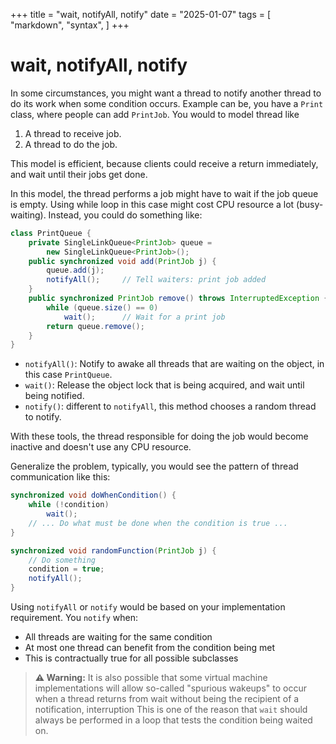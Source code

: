 +++
title = "wait, notifyAll, notify"
date = "2025-01-07"
tags = [
    "markdown",
    "syntax",
]
+++

# wait, notifyAll, notify
In some circumstances, you might want a thread to notify another thread to do its work when some condition occurs. Example can be, you
have a `Print` class, where people can add `PrintJob`. You would to model thread like
1. A thread to receive job.
2. A thread to do the job.

This model is efficient, because clients could receive a return immediately, and wait until their jobs get done.

In this model, the thread performs a job might have to wait if the job queue is empty. Using while loop in this case might cost CPU resource
a lot (busy-waiting). Instead, you could do something like:


```java
class PrintQueue {
    private SingleLinkQueue<PrintJob> queue =
        new SingleLinkQueue<PrintJob>();
    public synchronized void add(PrintJob j) {
        queue.add(j);
        notifyAll();     // Tell waiters: print job added
    }
    public synchronized PrintJob remove() throws InterruptedException {
        while (queue.size() == 0)
            wait();      // Wait for a print job
        return queue.remove();
    }
}
```

+ `notifyAll()`: Notify to awake all threads that are waiting on the object, in this case `PrintQueue`.
+ `wait()`: Release the object lock that is being acquired, and wait until being notified.
+ `notify()`: different to `notifyAll`, this method chooses a random thread to notify.


With these tools, the thread responsible for doing the job would become inactive and doesn't use any CPU resource.

Generalize the problem, typically, you would see the pattern of thread communication like this:
```java
synchronized void doWhenCondition() { 
    while (!condition)
        wait();
    // ... Do what must be done when the condition is true ...
}

synchronized void randomFunction(PrintJob j) {
    // Do something
    condition = true;
    notifyAll();
}
```


Using `notifyAll` or `notify` would be based on your implementation requirement. You `notify` when:
+ All threads are waiting for the same condition 
+ At most one thread can benefit from the condition being met 
+ This is contractually true for all possible subclasses

> **⚠️ Warning:**
> It is also possible that some virtual machine implementations will allow so-called "spurious wakeups"
> to occur when a thread returns from wait without being the recipient of a notification, interruption
> This is one of the reason that `wait` should always be performed in a loop that tests the condition 
> being waited on.